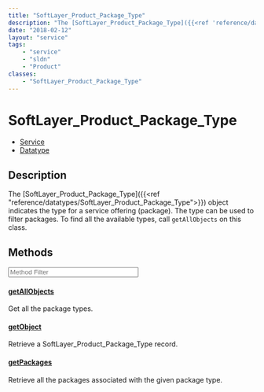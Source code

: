 ```yaml
---
title: "SoftLayer_Product_Package_Type"
description: "The [SoftLayer_Product_Package_Type]({{<ref 'reference/datatypes/SoftLayer_Product_Package_Type'>}}) object indicates th... "
date: "2018-02-12"
layout: "service"
tags:
    - "service"
    - "sldn"
    - "Product"
classes:
    - "SoftLayer_Product_Package_Type"
---
```

# SoftLayer_Product_Package_Type
<div id='service-datatype'>
    <ul id='sldn-reference-tabs'>
    <li id='service'> <a href='/reference/services/SoftLayer_Product_Package_Type' >Service</a></li>    <li id='datatype'> <a href='/reference/datatypes/SoftLayer_Product_Package_Type' >Datatype</a></li>
    </ul>
</div>

## Description


The [SoftLayer_Product_Package_Type]({{<ref "reference/datatypes/SoftLayer_Product_Package_Type">}}) object indicates the type for a service offering (package). The type can be used to filter packages. To find all the available types, call `getAllObjects` on this class. 



        
<div id="properties" class="content service-content">

## Methods

<div class="view-filters">
    <div class="clearfix">
        <div class="search-input-box">
            <input placeholder="Method Filter" onkeyup="titleSearch(inputId='edit-combine', divId='method-div', elementClass='method-row')" 
                type="text" id="edit-combine" value="" size="30" maxlength="128" class="form-text">
        </div>
    </div>
</div>

<div id="method-div">

<div class="method-row">

#### [getAllObjects](/reference/services/SoftLayer_Product_Package_Type/getAllObjects)
Get all the package types.

</div>

<div class="method-row">

#### [getObject](/reference/services/SoftLayer_Product_Package_Type/getObject)
Retrieve a SoftLayer_Product_Package_Type record.

</div>

<div class="method-row">

#### [getPackages](/reference/services/SoftLayer_Product_Package_Type/getPackages)
Retrieve all the packages associated with the given package type.

</div>
</div>

</div>

